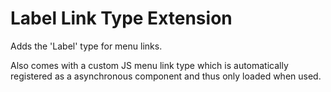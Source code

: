 # Label Link Type Extension

Adds the 'Label' type for menu links.

Also comes with a custom JS menu link type which is automatically registered as a asynchronous component and thus only loaded when used.

